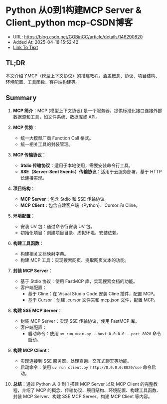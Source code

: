 # Python 从0到1构建MCP Server & Client_python mcp-CSDN博客
- URL: https://blog.csdn.net/GOBinCC/article/details/146290820
- Added At: 2025-04-18 15:52:42
- [Link To Text](2025-04-18-python-从0到1构建mcp-server-&-client_python-mcp-csdn博客_raw.md)

## TL;DR
本文介绍了MCP（模型上下文协议）的搭建教程，涵盖概念、协议、项目结构、环境配置、工具函数、客户端构建等。

## Summary
1. **MCP 简介**：MCP (模型上下文协议) 是一个服务器，提供标准化接口连接外部数据源和工具，如文件系统、数据库或 API。

2. **MCP 优势**：
   - 统一大模型厂商 Function Call 格式。
   - 统一相关工具的封装管理。

3. **MCP 传输协议**：
   - **Stdio 传输协议**：适用于本地使用，需要安装命令行工具。
   - **SSE（Server-Sent Events）传输协议**：适用于云服务部署，基于 HTTP 长连接实现。

4. **项目结构**：
   - **MCP Server**：包含 Stdio 和 SSE 传输协议。
   - **MCP Client**：包含自建客户端（Python）、Cursor 和 Cline。

5. **环境配置**：
   - 安装 UV 包：通过命令行安装 UV 包。
   - 初始化项目：创建项目目录、虚拟环境，安装依赖。

6. **构建工具函数**：
   - 构建相关文档映射字典。
   - 构建 MCP 工具：实现搜索网页、提取网页文本的功能。

7. **封装 MCP Server**：
   - 基于 Stdio 协议：使用 FastMCP 库，实现搜索文档的功能。
   - 客户端配置：
     - 基于 Cline：在 Visual Studio Code 安装 Cline 插件，配置 MCP。
     - 基于 Cursor：创建 .cursor 文件夹和 mcp.json 文件，配置 MCP。

8. **构建 SSE MCP Server**：
   - 封装 MCP Server：实现 SSE 传输协议，使用 FastMCP 库。
   - 客户端配置：
     - 启动命令：使用 `uv run main.py --host 0.0.0.0 --port 8020` 命令启动。

9. **构建 MCP Client**：
   - 实现连接到 SSE 服务器、处理查询、交互式聊天等功能。
   - 启动命令：使用 `uv run client.py http://0.0.0.0:8020/sse` 命令启动。

10. **总结**：通过 Python 从 0 到 1 搭建 MCP Server 以及 MCP Client 的完整教程，介绍了 MCP 的概念、传输协议、项目结构、环境配置、构建工具函数、封装 MCP Server、构建 SSE MCP Server、构建 MCP Client 等内容。
